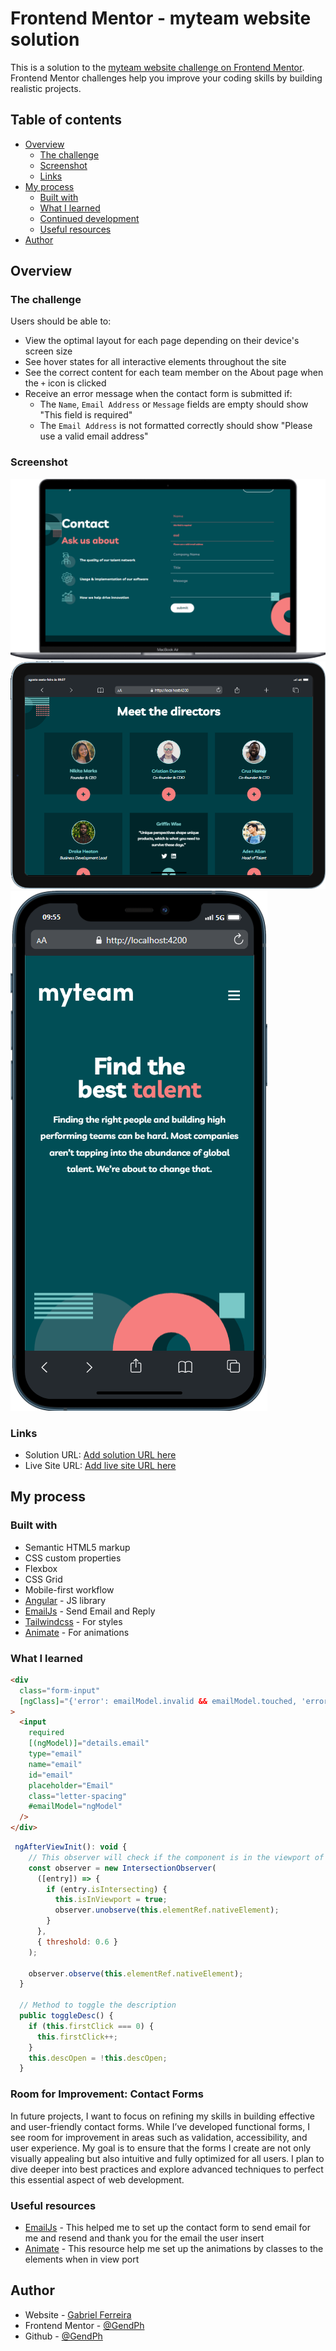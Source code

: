 # Frontend Mentor - myteam website solution

This is a solution to the [myteam website challenge on Frontend Mentor](https://www.frontendmentor.io/challenges/myteam-multipage-website-mxlEauvW). Frontend Mentor challenges help you improve your coding skills by building realistic projects.

## Table of contents

- [Overview](#overview)
  - [The challenge](#the-challenge)
  - [Screenshot](#screenshot)
  - [Links](#links)
- [My process](#my-process)
  - [Built with](#built-with)
  - [What I learned](#what-i-learned)
  - [Continued development](#continued-development)
  - [Useful resources](#useful-resources)
- [Author](#author)


## Overview

### The challenge

Users should be able to:

- View the optimal layout for each page depending on their device's screen size
- See hover states for all interactive elements throughout the site
- See the correct content for each team member on the About page when the `+` icon is clicked
- Receive an error message when the contact form is submitted if:
  - The `Name`, `Email Address` or `Message` fields are empty should show "This field is required"
  - The `Email Address` is not formatted correctly should show "Please use a valid email address"

### Screenshot

![](./screenshoots/contact-form-desktop-view.png)
![](./screenshoots/directors-tablet-view.png)
![](./screenshoots/home-page-phone-view.png)

### Links

- Solution URL: [Add solution URL here](https://github.com/GendPh/myteam-multi-page-website)
- Live Site URL: [Add live site URL here](frontendmentor-myteam-challenge.netlify.app)

## My process

### Built with

- Semantic HTML5 markup
- CSS custom properties
- Flexbox
- CSS Grid
- Mobile-first workflow
- [Angular](https://angularjs.org/) - JS library
- [EmailJs](https://www.emailjs.com/) - Send Email and Reply
- [Tailwindcss](https://tailwindcss.com/) - For styles
- [Animate](https://animate.style/) - For animations

### What I learned

```html
<div
  class="form-input"
  [ngClass]="{'error': emailModel.invalid && emailModel.touched, 'error fail-email':failedEmailValidation}"
>
  <input
    required
    [(ngModel)]="details.email"
    type="email"
    name="email"
    id="email"
    placeholder="Email"
    class="letter-spacing"
    #emailModel="ngModel"
  />
</div>
```

```js
 ngAfterViewInit(): void {
    // This observer will check if the component is in the viewport of the user
    const observer = new IntersectionObserver(
      ([entry]) => {
        if (entry.isIntersecting) {
          this.isInViewport = true;
          observer.unobserve(this.elementRef.nativeElement);
        }
      },
      { threshold: 0.6 }
    );

    observer.observe(this.elementRef.nativeElement);
  }

  // Method to toggle the description
  public toggleDesc() {
    if (this.firstClick === 0) {
      this.firstClick++;
    }
    this.descOpen = !this.descOpen;
  }
```

### Room for Improvement: Contact Forms

In future projects, I want to focus on refining my skills in building effective and user-friendly contact forms. While I’ve developed functional forms, I see room for improvement in areas such as validation, accessibility, and user experience. My goal is to ensure that the forms I create are not only visually appealing but also intuitive and fully optimized for all users. I plan to dive deeper into best practices and explore advanced techniques to perfect this essential aspect of web development.

### Useful resources

- [EmailJs](https://www.emailjs.com/) - This helped me to set up the contact form to send email for me and resend and thank you for the email the user insert
- [Animate](https://animate.style/) - This resource help me set up the animations by classes to the elements when in view port

## Author

- Website - [Gabriel Ferreira](https://gabriel-pf.netlify.app/)
- Frontend Mentor - [@GendPh](https://www.frontendmentor.io/profile/GendPh)
- Github - [@GendPh](https://github.com/GendPh)

